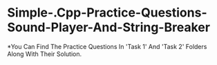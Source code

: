 # Simple-.Cpp-Practice-Questions-Sound-Player-And-String-Breaker

*You Can Find The Practice Questions In 'Task 1' And 'Task 2' Folders Along With Their Solution.

